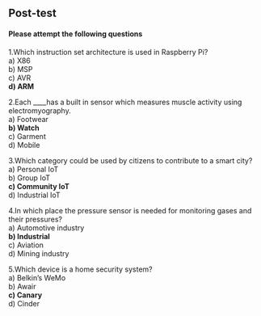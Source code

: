 ## Post-test
#### Please attempt the following questions

1.Which instruction set architecture is used in Raspberry Pi?<br>
a) X86 <br>
b) MSP <br>
c) AVR <br>
**d) ARM**<br>

2.Each ____has a built in sensor which measures muscle activity using electromyography.<br>
a) Footwear <br>
**b) Watch** <br>
c) Garment <br>
d) Mobile<br>

3.Which category could be used by citizens to contribute to a smart city?<br>
a) Personal IoT <br>
b) Group IoT <br>
**c) Community IoT**<br> 
d) Industrial IoT<br>

4.In which place the pressure sensor is needed for monitoring gases and their pressures?<br> 
a) Automotive industry <br>
**b) Industrial** <br>
c) Aviation <br>
d) Mining industry<br>

5.Which device is a home security system? <br>
a) Belkin’s WeMo <br>
b) Awair <br>
**c) Canary** <br>
d) Cinder<br>
